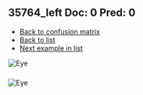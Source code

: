 ## 35764_left Doc: 0 Pred: 0
- [Back to confusion matrix](https://github.com/juliandewit/kaggle_retinopathy/blob/master/matrix.md)
- [Back to list](https://github.com/juliandewit/kaggle_retinopathy/blob/master/lists/00/list.md)
- [Next example in list](https://github.com/juliandewit/kaggle_retinopathy/blob/master/lists/00/35/35767_left.md)

![Eye](https://retinopaty.blob.core.windows.net/size1024/35764_left_0.jpeg)

### 

![Eye]()
